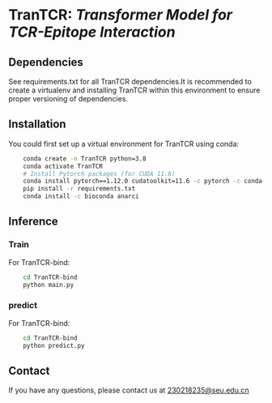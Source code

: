 # TranTCR: *Transformer Model for TCR-Epitope Interaction*

## Dependencies
See requirements.txt for all TranTCR dependencies.It is recommended to create a virtualenv and installing TranTCR within this environment to ensure proper versioning of dependencies.
## Installation
You could first set up a virtual environment for TranTCR using conda:
```bash
    conda create -n TranTCR python=3.8
    conda activate TranTCR
    # Install Pytorch packages (for CUDA 11.6)
    conda install pytorch==1.12.0 cudatoolkit=11.6 -c pytorch -c conda-forge
    pip install -r requirements.txt
    conda install -c bioconda anarci
```

## Inference
### Train
For TranTCR-bind:
```bash
    cd TranTCR-bind
    python main.py
```

### predict
For TranTCR-bind:
```bash
    cd TranTCR-bind
    python predict.py
```


## Contact
If you have any questions, please contact us at 230218235@seu.edu.cn